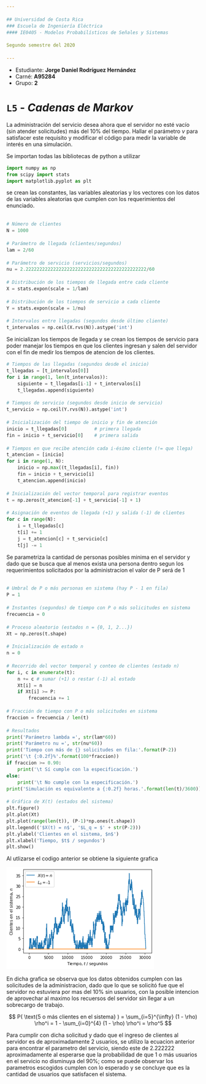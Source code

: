 ```yaml
---

## Universidad de Costa Rica
### Escuela de Ingeniería Eléctrica
#### IE0405 - Modelos Probabilísticos de Señales y Sistemas

Segundo semestre del 2020

---
```


* Estudiante: **Jorge Daniel Rodríguez Hernández**
* Carné: **A95284**
* Grupo: **2**

# `L5` - *Cadenas de Markov*

La administración del servicio desea ahora que el servidor no esté vacío (sin atender solicitudes) más del 10% del tiempo. 
Hallar el parámetro $\nu$ para satisfacer este requisito y modificar el código para medir la variable de interés en una simulación.

Se importan todas las bibliotecas de python a utilizar

```python
import numpy as np
from scipy import stats
import matplotlib.pyplot as plt
```
se crean las constantes, las variables aleatorias y los vectores con los datos de las variables aleatorias que cumplen con los requerimientos del enunciado.

```python

# Número de clientes
N = 1000

# Parámetro de llegada (clientes/segundos)
lam = 2/60

# Parámetro de servicio (servicios/segundos)
nu = 2.22222222222222222222222222222222222222222222/60

# Distribución de los tiempos de llegada entre cada cliente
X = stats.expon(scale = 1/lam)

# Distribución de los tiempos de servicio a cada cliente
Y = stats.expon(scale = 1/nu)

# Intervalos entre llegadas (segundos desde último cliente)
t_intervalos = np.ceil(X.rvs(N)).astype('int')
```
Se inicializan los tiempos de llegada y se crean los tiempos de servicio para poder manejar los tiempos en que los clientes ingresan y salen del servidor con el 
fin de medir los tiempos de atencion de los clientes.

```python
# Tiempos de las llegadas (segundos desde el inicio)
t_llegadas = [t_intervalos[0]]
for i in range(1, len(t_intervalos)):
    siguiente = t_llegadas[i-1] + t_intervalos[i]
    t_llegadas.append(siguiente)

# Tiempos de servicio (segundos desde inicio de servicio)
t_servicio = np.ceil(Y.rvs(N)).astype('int')

# Inicialización del tiempo de inicio y fin de atención
inicio = t_llegadas[0]          # primera llegada
fin = inicio + t_servicio[0]    # primera salida

# Tiempos en que recibe atención cada i-ésimo cliente (!= que llega)
t_atencion = [inicio]
for i in range(1, N):
    inicio = np.max((t_llegadas[i], fin))
    fin = inicio + t_servicio[i]
    t_atencion.append(inicio)

# Inicialización del vector temporal para registrar eventos
t = np.zeros(t_atencion[-1] + t_servicio[-1] + 1)

# Asignación de eventos de llegada (+1) y salida (-1) de clientes
for c in range(N):
    i = t_llegadas[c]
    t[i] += 1
    j = t_atencion[c] + t_servicio[c]
    t[j] -= 1

```
Se parametriza la cantidad de personas posibles minima en el servidor y dado que se busca que al menos exista una persona dentro segun los requerimientos
solicitados por la administracion el valor de P será de 1 
```python

# Umbral de P o más personas en sistema (hay P - 1 en fila)
P = 1

# Instantes (segundos) de tiempo con P o más solicitudes en sistema
frecuencia = 0

# Proceso aleatorio (estados n = {0, 1, 2...})
Xt = np.zeros(t.shape)

# Inicialización de estado n
n = 0

# Recorrido del vector temporal y conteo de clientes (estado n)
for i, c in enumerate(t):
    n += c # sumar (+1) o restar (-1) al estado
    Xt[i] = n
    if Xt[i] >= P: 
        frecuencia += 1

# Fracción de tiempo con P o más solicitudes en sistema
fraccion = frecuencia / len(t)

# Resultados
print('Parámetro lambda =', str(lam*60))
print('Parámetro nu =', str(nu*60))
print('Tiempo con más de {} solicitudes en fila:'.format(P-2))
print('\t {:0.2f}%'.format(100*fraccion))
if fraccion >= 0.90:
    print('\t Sí cumple con la especificación.')
else:
    print('\t No cumple con la especificación.') 
print('Simulación es equivalente a {:0.2f} horas.'.format(len(t)/3600))

# Gráfica de X(t) (estados del sistema)
plt.figure()
plt.plot(Xt)
plt.plot(range(len(t)), (P-1)*np.ones(t.shape))
plt.legend(('$X(t) = n$', '$L_q = $' + str(P-2)))
plt.ylabel('Clientes en el sistema, $n$')
plt.xlabel('Tiempo, $t$ / segundos')
plt.show()

```
Al utlizarse el codigo anterior se obtiene la siguiente grafica

![90](https://github.com/jorgedaniel-rodriguez/Tema5/blob/main/90.png)

En dicha grafica se observa que los datos obtenidos cumplen con las solicitudes de la administracion, dado que lo que se solicitó fue que 
el servidor no estuviera por mas del 10% sin usuarios, con la posible intencion de aprovechar al maximo los recuersos del servidor sin llegar a un 
sobrecargo de trabajo.

$$
P( \text{5 o más clientes en el sistema} ) = \sum_{i=5}^{\infty} (1 - \rho) \rho^i  = 1 - \sum_{i=0}^{4} (1 - \rho) \rho^i = \rho^5
$$

Para cumplir con dicha solicitud y dado que el ingreso de clientes al servidor es de aproximadamente 2 usuarios, se utilizo la ecuacion anterior para encontrar el 
parametro del servicio, siendo este de 2.222222 aproximadamente al esperarse que la probabilidad de que 1 o más usuarios en el servicio no disminuya del 90%; como se
puede observar los parametros escogidos cumplen con lo esperado y se concluye que es la cantidad de usuarios que satisfacen el sistema.

